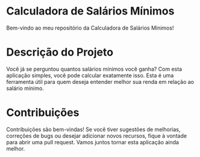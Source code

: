 # Calculadora de Salários Mínimos

Bem-vindo ao meu repositório da Calculadora de Salários Mínimos!

# Descrição do Projeto

Você já se perguntou quantos salários mínimos você ganha? Com esta aplicação simples, você pode calcular exatamente isso. Esta é uma ferramenta útil para quem deseja entender melhor sua renda em relação ao salário mínimo.

# Contribuições

Contribuições são bem-vindas! Se você tiver sugestões de melhorias, correções de bugs ou desejar adicionar novos recursos, fique à vontade para abrir uma pull request. Vamos juntos tornar esta aplicação ainda melhor.
